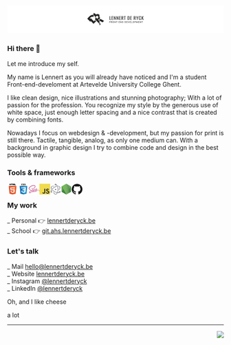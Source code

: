 ![Logo](https://raw.githubusercontent.com/lennertderyck/lennertderyck/b04d426167116c9ec65a487cea451bdf143addec/BANNERS/BANNER_CENTER.svg)

### Hi there 👋
Let me introduce my self.

My name is Lennert as you will already have noticed and I'm a student Front-end-develoment at Artevelde University College Ghent. 

I like clean design, nice illustrations and stunning photography; With a lot of passion for the profession. You  recognize my style by the generous use of white space, just enough letter spacing and a nice contrast that is created by combining fonts.

Nowadays I focus on webdesign & -development, but my passion for print is still there. Tactile, tangible, analog, as only one medium can. With a background in graphic design I try to combine code and design in the best possible way.

### Tools & frameworks
<img align="left" width="25px" src="https://raw.githubusercontent.com/github/explore/80688e429a7d4ef2fca1e82350fe8e3517d3494d/topics/html/html.png"/>
<img align="left" width="25px" src="https://raw.githubusercontent.com/github/explore/80688e429a7d4ef2fca1e82350fe8e3517d3494d/topics/css/css.png"/>
<img align="left" width="25px" src="https://raw.githubusercontent.com/github/explore/80688e429a7d4ef2fca1e82350fe8e3517d3494d/topics/sass/sass.png"/>
<img align="left" width="25px" src="https://raw.githubusercontent.com/github/explore/80688e429a7d4ef2fca1e82350fe8e3517d3494d/topics/javascript/javascript.png"/>
<img align="left" width="25px" src="https://raw.githubusercontent.com/github/explore/80688e429a7d4ef2fca1e82350fe8e3517d3494d/topics/electron/electron.png"/>
<img align="left" width="25px" src="https://raw.githubusercontent.com/github/explore/80688e429a7d4ef2fca1e82350fe8e3517d3494d/topics/nodejs/nodejs.png"/>
<img align="left" width="25px" src="https://raw.githubusercontent.com/github/explore/78df643247d429f6cc873026c0622819ad797942/topics/github/github.png"/>

<br>

### My work
_ Personal 👉 [lennertderyck.be](https://beta.lennertderyck.be)<br>
_ School 👉 [git.ahs.lennertderyck.be](http://git.ahs.lennertderyck.be/)

### Let's talk
_ Mail [hello@lennertderyck.be](mailto:hello@lennertderyck.be)<br>
_ Website [lennertderyck.be](https://beta.lennertderyck.be)<br>
_ Instagram [@lennertderyck](https://www.instagram.com/lennertderyck/)<br>
_ LinkedIn [@lennertderyck](https://www.linkedin.com/in/lenndertderyck/)


Oh, and I like cheese

a lot

---

<img style="float: right;" src="https://github-readme-stats.vercel.app/api/top-langs/?username=lennertderyck&layout=compact">

<!--
**lennertderyck/lennertderyck** is a ✨ _special_ ✨ repository because its `README.md` (this file) appears on your GitHub profile.

Here are some ideas to get you started:

- 🔭 I’m currently working on ...
- 🌱 I’m currently learning ...
- 👯 I’m looking to collaborate on ...
- 🤔 I’m looking for help with ...
- 💬 Ask me about ...
- 📫 How to reach me: ...
- 😄 Pronouns: ...
- ⚡ Fun fact: ...
-->
